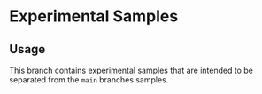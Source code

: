 #  Experimental Samples

## Usage

This branch contains experimental samples that are intended to be separated from the `main` branches samples.